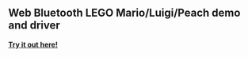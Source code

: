 ## Web Bluetooth LEGO Mario/Luigi/Peach demo and driver

**[Try it out here!](https://larsgk.github.io/lego-mario/)**